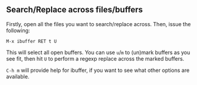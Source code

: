 ## Search/Replace across files/buffers

Firstly, open all the files you want to search/replace across. Then, issue the following:

`M-x ibuffer RET t U`

This will select all open buffers. You can use `u`/`m` to (un)mark buffers as you see fit, then hit `U` to perform a regexp replace across the marked buffers.

`C-h m` will provide help for ibuffer, if you want to see what other options are available.
